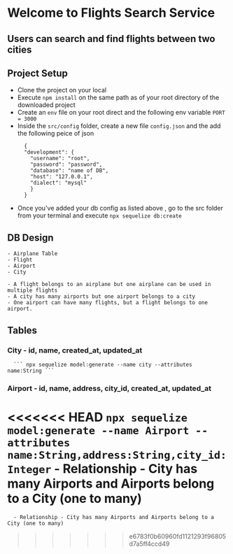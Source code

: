 # Welcome to Flights Search Service

## Users can search and find flights between two cities

## Project Setup
  
  - Clone the project on your local
  - Execute `npm install` on the same path as of your root directory of the downloaded project
  - Create an `env` file on your root direct and the following env variable
    `PORT = 3000 `
  - Inside the `src/config` folder, create a new file `config.json` and the add the following peice of json
    ```
      {
      "development": {
        "username": "root",
        "password": "password",
        "database": "name of DB",
        "host": "127.0.0.1",
        "dialect": "mysql"
        }
      }
    ```
  - Once you've added your db config as listed above , go to the src folder from your terminal and execute `npx sequelize db:create`

  ## DB Design
    - Airplane Table
    - Flight
    - Airport
    - City

    - A flight belongs to an airplane but one airplane can be used in multiple flights
    - A city has many airports but one airport belongs to a city
    - One airport can have many flights, but a flight belongs to one airport.

  ## Tables

  ### City - id, name, created_at, updated_at
      ``` npx sequelize model:generate --name city --attributes name:String ```
  ### Airport - id, name, address, city_id, created_at, updated_at
<<<<<<< HEAD
      ``` npx sequelize model:generate --name Airport --attributes name:String,address:String,city_id:Integer ```
      - Relationship - City has many Airports and Airports belong to a City (one to many)
=======
      - Relationship - City has many Airports and Airports belong to a City (one to many)
>>>>>>> e6783f0b60960fd1121293f96805d7a5ff4ccd49
